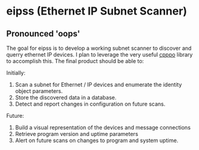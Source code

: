 # eipss (Ethernet IP Subnet Scanner)
## Pronounced 'oops'

The goal for eipss is to develop a working subnet scanner to discover and querry ethernet IP devices. I plan to leverage the very useful [cpppo](https://github.com/pjkundert/cpppo) library to accomplish this. The final product should be able to:

Initially:
1. Scan a subnet for Ethernet / IP devices and enumerate the identity object parameters.
2. Store the discovered data in a database.
3. Detect and report changes in configuration on future scans.

Future: 
1. Build a visual representation of the devices and message connections
2. Retrieve program version and uptime parameters
3. Alert on future scans on changes to program and system uptime.
